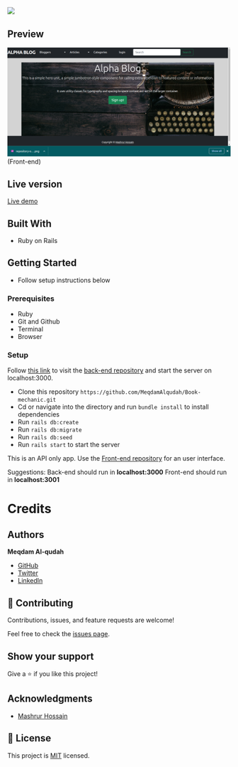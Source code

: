 ![](https://img.shields.io/badge/Microverse-blueviolet)



## Preview

![App-preview](./Screenshot%20from%202022-09-12%2019-37-51.png)
(Front-end)

## Live version

[Live demo](https://alpha-blog-meqdam.herokuapp.com/)

## Built With
- Ruby on Rails

## Getting Started
- Follow setup instructions below

### Prerequisites

- Ruby
- Git and Github
- Terminal
- Browser

### Setup

Follow [this link](https://github.com/MeqdamAlqudah/Book-mechanic-front-end) to visit the [back-end repository](https://github.com/MeqdamAlqudah/Book-mechanic) and start the server on localhost:3000.

- Clone this repository `https://github.com/MeqdamAlqudah/Book-mechanic.git`
- Cd or navigate into the directory and run `bundle install` to install dependencies
- Run `rails db:create`
- Run `rails db:migrate`
- Run `rails db:seed`
- Run `rails start` to start the server

This is an API only app. Use the [Front-end repository](https://github.com/MeqdamAlqudah/Book-mechanic-front-end.git) for an user interface.

Suggestions:
Back-end should run in **localhost:3000**
Front-end should run in **localhost:3001**

# Credits

## Authors


 **Meqdam Al-qudah**

- [GitHub](https://github.com/MeqdamAlqudah)
- [Twitter](https://twitter.com/MeqdamQudah)
- [LinkedIn](www.linkedin.com/in/meqdam-al-qudah-7514a21b5)

  
## 🤝 Contributing

Contributions, issues, and feature requests are welcome!

Feel free to check the [issues page](../../issues/).

## Show your support

Give a ⭐️ if you like this project!

## Acknowledgments

- [Mashrur Hossain](https://www.mashrurhossain.com/)

## 📝 License

This project is [MIT](./MIT.md) licensed.